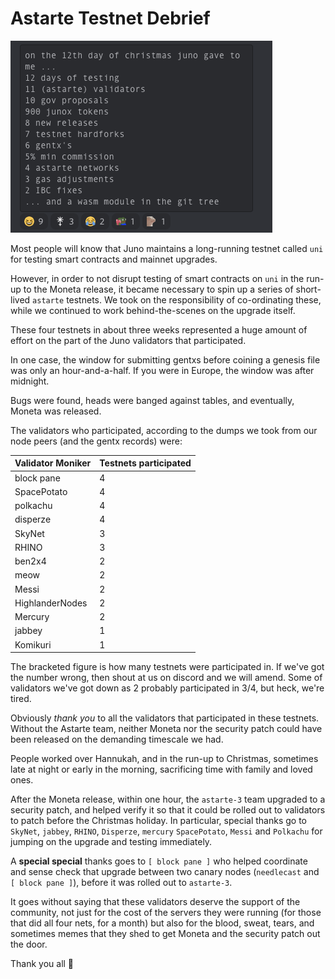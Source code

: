 # Astarte Testnet Debrief

![A poem about astarte, by block pane](https://raw.githubusercontent.com/envoylabs/blog/gh-pages/assets/astarte.png)

Most people will know that Juno maintains a long-running testnet called `uni` for testing smart contracts and mainnet upgrades.

However, in order to not disrupt testing of smart contracts on `uni` in the run-up to the Moneta release, it became necessary to spin up a series of short-lived `astarte` testnets. We took on the responsibility of co-ordinating these, while we continued to work behind-the-scenes on the upgrade itself.

These four testnets in about three weeks represented a huge amount of effort on the part of the Juno validators that participated.

In one case, the window for submitting gentxs before coining a genesis file was only an hour-and-a-half. If you were in Europe, the window was after midnight.

Bugs were found, heads were banged against tables, and eventually, Moneta was released.

The validators who participated, according to the dumps we took from our node peers (and the gentx records) were:

|Validator Moniker | Testnets participated |
| ---------------- | --------------------- |
| block pane       | 4                     |
| SpacePotato      | 4                     |
| polkachu         | 4                     |
| disperze         | 4                     |
| SkyNet           | 3                     |
| RHINO            | 3                     |
| ben2x4           | 2                     |
| meow             | 2                     |
| Messi            | 2                     |
| HighlanderNodes  | 2                     |
| Mercury          | 2                     |
| jabbey           | 1                     |
| Komikuri         | 1                     |

The bracketed figure is how many testnets were participated in. If we've got the number wrong, then shout at us on discord and we will amend. Some of validators we've got down as 2 probably participated in 3/4, but heck, we're tired.

Obviously _thank you_ to all the validators that participated in these testnets. Without the Astarte team, neither Moneta nor the security patch could have been released on the demanding timescale we had.

People worked over Hannukah, and in the run-up to Christmas, sometimes late at night or early in the morning, sacrificing time with family and loved ones.

After the Moneta release, within one hour, the `astarte-3` team upgraded to a security patch, and helped verify it so that it could be rolled out to validators to patch before the Christmas holiday. In particular, special thanks go to `SkyNet`, `jabbey`, `RHINO`, `Disperze`, `mercury` `SpacePotato`, `Messi` and `Polkachu` for jumping on the upgrade and testing immediately.

A **special special** thanks goes to `[ block pane ]` who helped coordinate and sense check that upgrade between two canary nodes (`needlecast` and `[ block pane ]`), before it was rolled out to `astarte-3`.

It goes without saying that these validators deserve the support of the community, not just for the cost of the servers they were running (for those that did all four nets, for a month) but also for the blood, sweat, tears, and sometimes memes that they shed to get Moneta and the security patch out the door.

Thank you all 🙏
